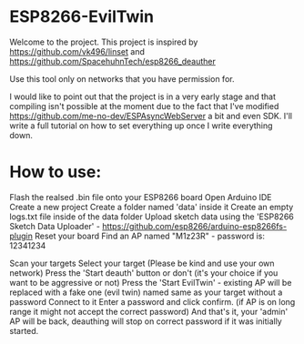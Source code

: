# ESP8266-EvilTwin

Welcome to the project.
This project is inspired by https://github.com/vk496/linset and https://github.com/SpacehuhnTech/esp8266_deauther

Use this tool only on networks that you have permission for.

I would like to point out that the project is in a very early stage and that compiling isn't possible at the moment due to the fact that I've modified https://github.com/me-no-dev/ESPAsyncWebServer a bit and even SDK.
I'll write a full tutorial on how to set everything up once I write everything down.





# How to use:
Flash the realsed .bin file onto your ESP8266 board
Open Arduino IDE
Create a new project
Create a folder named 'data' inside it
Create an empty logs.txt file inside of the data folder
Upload sketch data using the 'ESP8266 Sketch Data Uploader' - https://github.com/esp8266/arduino-esp8266fs-plugin
Reset your board
Find an AP named "M1z23R" - password is: 12341234

Scan your targets
Select your target (Please be kind and use your own network)
Press the 'Start deauth' button or don't (it's your choice if you want to be aggressive or not)
Press the 'Start EvilTwin' - existing AP will be replaced with a fake one (evil twin) named same as your target without a password
Connect to it
Enter a password and click confirm. (if AP is on long range it might not accept the correct password)
And that's it, your 'admin' AP will be back, deauthing will stop on correct password if it was initially started.
